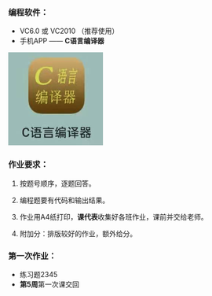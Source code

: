 ### 编程软件：

* VC6.0 或 VC2010 （推荐使用）
* 手机APP —— **C语言编译器**

![image-20210324120008186](作业提交要求.assets/image-20210324120008186.png)

### 作业要求：

1. 按题号顺序，逐题回答。

2. 编程题要有代码和输出结果。

3. 作业用A4纸打印，**课代表**收集好各班作业，课前并交给老师。

4. 附加分：排版较好的作业，额外给分。

   

### 第一次作业：

* 练习题2345
* **第5周**第一次课交回

